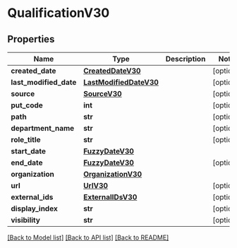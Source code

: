 # QualificationV30

## Properties
Name | Type | Description | Notes
------------ | ------------- | ------------- | -------------
**created_date** | [**CreatedDateV30**](CreatedDateV30.md) |  | [optional] 
**last_modified_date** | [**LastModifiedDateV30**](LastModifiedDateV30.md) |  | [optional] 
**source** | [**SourceV30**](SourceV30.md) |  | [optional] 
**put_code** | **int** |  | [optional] 
**path** | **str** |  | [optional] 
**department_name** | **str** |  | [optional] 
**role_title** | **str** |  | [optional] 
**start_date** | [**FuzzyDateV30**](FuzzyDateV30.md) |  | 
**end_date** | [**FuzzyDateV30**](FuzzyDateV30.md) |  | [optional] 
**organization** | [**OrganizationV30**](OrganizationV30.md) |  | 
**url** | [**UrlV30**](UrlV30.md) |  | [optional] 
**external_ids** | [**ExternalIDsV30**](ExternalIDsV30.md) |  | [optional] 
**display_index** | **str** |  | [optional] 
**visibility** | **str** |  | [optional] 

[[Back to Model list]](../README.md#documentation-for-models) [[Back to API list]](../README.md#documentation-for-api-endpoints) [[Back to README]](../README.md)

